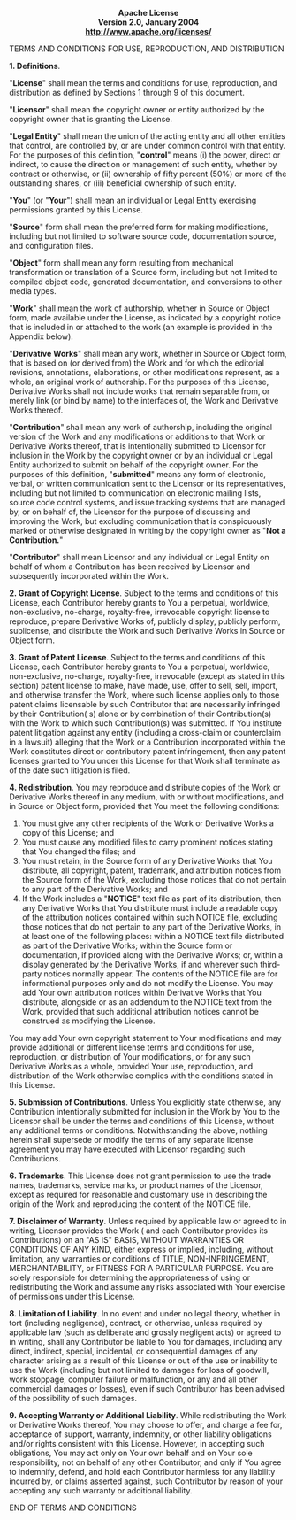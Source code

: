 **<center>Apache License</center>**
**<center>Version 2.0, January 2004</center>**
**<center>http://www.apache.org/licenses/</center>**

TERMS AND CONDITIONS FOR USE, REPRODUCTION, AND DISTRIBUTION

**1. Definitions**.

"**License**" shall mean the terms and conditions for use, reproduction, and distribution as defined by Sections 1
through 9 of this document.

"**Licensor**" shall mean the copyright owner or entity authorized by the copyright owner that is granting the License.

"**Legal Entity**" shall mean the union of the acting entity and all other entities that control, are controlled by, or
are under common control with that entity. For the purposes of this definition, "**control**" means (i) the power,
direct or indirect, to cause the direction or management of such entity, whether by contract or otherwise, or (ii)
ownership of fifty percent (50%) or more of the outstanding shares, or (iii) beneficial ownership of such entity.

"**You**" (or "**Your**") shall mean an individual or Legal Entity exercising permissions granted by this License.

"**Source**" form shall mean the preferred form for making modifications, including but not limited to software source
code, documentation source, and configuration files.

"**Object**" form shall mean any form resulting from mechanical transformation or translation of a Source form,
including but not limited to compiled object code, generated documentation, and conversions to other media types.

"**Work**" shall mean the work of authorship, whether in Source or Object form, made available under the License, as
indicated by a copyright notice that is included in or attached to the work (an example is provided in the Appendix
below).

"**Derivative Works**" shall mean any work, whether in Source or Object form, that is based on (or derived from) the
Work and for which the editorial revisions, annotations, elaborations, or other modifications represent, as a whole, an
original work of authorship. For the purposes of this License, Derivative Works shall not include works that remain
separable from, or merely link (or bind by name) to the interfaces of, the Work and Derivative Works thereof.

"**Contribution**" shall mean any work of authorship, including the original version of the Work and any modifications
or additions to that Work or Derivative Works thereof, that is intentionally submitted to Licensor for inclusion in the
Work by the copyright owner or by an individual or Legal Entity authorized to submit on behalf of the copyright owner.
For the purposes of this definition, "**submitted**" means any form of electronic, verbal, or written communication sent
to the Licensor or its representatives, including but not limited to communication on electronic mailing lists, source
code control systems, and issue tracking systems that are managed by, or on behalf of, the Licensor for the purpose of
discussing and improving the Work, but excluding communication that is conspicuously marked or otherwise designated in
writing by the copyright owner as "**Not a Contribution.**"

"**Contributor**" shall mean Licensor and any individual or Legal Entity on behalf of whom a Contribution has been
received by Licensor and subsequently incorporated within the Work.

**2. Grant of Copyright License**. Subject to the terms and conditions of this License, each Contributor hereby grants
to You a perpetual, worldwide, non-exclusive, no-charge, royalty-free, irrevocable copyright license to reproduce,
prepare Derivative Works of, publicly display, publicly perform, sublicense, and distribute the Work and such Derivative
Works in Source or Object form.

**3. Grant of Patent License**. Subject to the terms and conditions of this License, each Contributor hereby grants to
You a perpetual, worldwide, non-exclusive, no-charge, royalty-free, irrevocable (except as stated in this section)
patent license to make, have made, use, offer to sell, sell, import, and otherwise transfer the Work, where such license
applies only to those patent claims licensable by such Contributor that are necessarily infringed by their Contribution(
s) alone or by combination of their Contribution(s) with the Work to which such Contribution(s) was submitted. If You
institute patent litigation against any entity (including a cross-claim or counterclaim in a lawsuit) alleging that the
Work or a Contribution incorporated within the Work constitutes direct or contributory patent infringement, then any
patent licenses granted to You under this License for that Work shall terminate as of the date such litigation is filed.

**4. Redistribution**. You may reproduce and distribute copies of the Work or Derivative Works thereof in any medium,
with or without modifications, and in Source or Object form, provided that You meet the following conditions:

1. You must give any other recipients of the Work or Derivative Works a copy of this License; and
2. You must cause any modified files to carry prominent notices stating that You changed the files; and
3. You must retain, in the Source form of any Derivative Works that You distribute, all copyright, patent, trademark,
   and attribution notices from the Source form of the Work, excluding those notices that do not pertain to any part of
   the Derivative Works; and
4. If the Work includes a "**NOTICE**" text file as part of its distribution, then any Derivative Works that You
   distribute must include a readable copy of the attribution notices contained within such NOTICE file, excluding those
   notices that do not pertain to any part of the Derivative Works, in at least one of the following places: within a
   NOTICE text file distributed as part of the Derivative Works; within the Source form or documentation, if provided
   along with the Derivative Works; or, within a display generated by the Derivative Works, if and wherever such
   third-party notices normally appear. The contents of the NOTICE file are for informational purposes only and do not
   modify the License. You may add Your own attribution notices within Derivative Works that You distribute, alongside
   or as an addendum to the NOTICE text from the Work, provided that such additional attribution notices cannot be
   construed as modifying the License.

You may add Your own copyright statement to Your modifications and may provide additional or different license terms and
conditions for use, reproduction, or distribution of Your modifications, or for any such Derivative Works as a whole,
provided Your use, reproduction, and distribution of the Work otherwise complies with the conditions stated in this
License.

**5. Submission of Contributions**. Unless You explicitly state otherwise, any Contribution intentionally submitted for
inclusion in the Work by You to the Licensor shall be under the terms and conditions of this License, without any
additional terms or conditions. Notwithstanding the above, nothing herein shall supersede or modify the terms of any
separate license agreement you may have executed with Licensor regarding such Contributions.

**6. Trademarks**. This License does not grant permission to use the trade names, trademarks, service marks, or product
names of the Licensor, except as required for reasonable and customary use in describing the origin of the Work and
reproducing the content of the NOTICE file.

**7. Disclaimer of Warranty**. Unless required by applicable law or agreed to in writing, Licensor provides the Work (
and each Contributor provides its Contributions) on an "AS IS" BASIS, WITHOUT WARRANTIES OR CONDITIONS OF ANY KIND,
either express or implied, including, without limitation, any warranties or conditions of TITLE, NON-INFRINGEMENT,
MERCHANTABILITY, or FITNESS FOR A PARTICULAR PURPOSE. You are solely responsible for determining the appropriateness of
using or redistributing the Work and assume any risks associated with Your exercise of permissions under this License.

**8. Limitation of Liability**. In no event and under no legal theory, whether in tort (including negligence), contract,
or otherwise, unless required by applicable law (such as deliberate and grossly negligent acts) or agreed to in writing,
shall any Contributor be liable to You for damages, including any direct, indirect, special, incidental, or
consequential damages of any character arising as a result of this License or out of the use or inability to use the
Work (including but not limited to damages for loss of goodwill, work stoppage, computer failure or malfunction, or any
and all other commercial damages or losses), even if such Contributor has been advised of the possibility of such
damages.

**9. Accepting Warranty or Additional Liability**. While redistributing the Work or Derivative Works thereof, You may
choose to offer, and charge a fee for, acceptance of support, warranty, indemnity, or other liability obligations and/or
rights consistent with this License. However, in accepting such obligations, You may act only on Your own behalf and on
Your sole responsibility, not on behalf of any other Contributor, and only if You agree to indemnify, defend, and hold
each Contributor harmless for any liability incurred by, or claims asserted against, such Contributor by reason of your
accepting any such warranty or additional liability.

END OF TERMS AND CONDITIONS